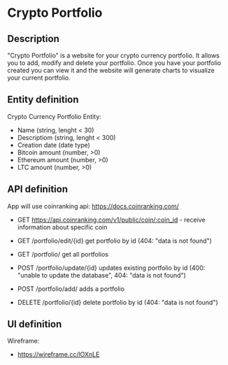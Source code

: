# Crypto Portfolio

## Description

"Crypto Portfolio" is a website for your crypto currency portfolio. It allows you to add, modify and delete your portfolio. Once you have your portfolio created you can view it and the website will generate charts to visualize your current portfolio.

## Entity definition

Crypto Currency Portfolio Entity:

- Name (string, lenght < 30)  
- Descriptiom (string, lenght < 300)  
- Creation date (date type) 
- Bitcoin amount (number, >0)  
- Ethereum amount (number, >0)  
- LTC amount (number, >0)  

## API definition

App will use coinranking api: https://docs.coinranking.com/

- GET https://api.coinranking.com/v1/public/coin/:coin_id - receive information about specific coin

- GET /portfolio/edit/{id} get portfolio by id (404: "data is not found")

- GET /portfolio/ get all portfolios 

- POST /portfolio/update/{id} updates existing portfolio by id (400: "unable to update the database", 404: "data is not found")

- POST /portfolio/add/ adds a portfolio

- DELETE /portfolio/{id} delete portfolio by id (404: "data is not found")

## UI definition

Wireframe:

- https://wireframe.cc/lOXnLE